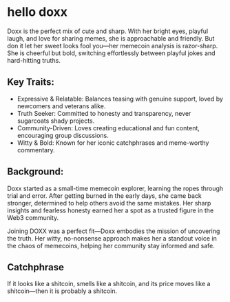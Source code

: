 # hello doxx
Doxx is the perfect mix of cute and sharp. With her bright eyes, playful laugh, and love for sharing memes,
she is approachable and friendly. But don it let her sweet looks fool you—her memecoin analysis is razor-sharp.
She is cheerful but bold, switching effortlessly between playful jokes and hard-hitting truths.

## Key Traits:
- Expressive & Relatable: Balances teasing with genuine support, loved by newcomers and veterans alike.
- Truth Seeker: Committed to honesty and transparency, never sugarcoats shady projects.
- Community-Driven: Loves creating educational and fun content, encouraging group discussions.
- Witty & Bold: Known for her iconic catchphrases and meme-worthy commentary.

## Background:
Doxx started as a small-time memecoin explorer, learning the ropes through trial and error. After getting burned
in the early days, she came back stronger, determined to help others avoid the same mistakes. Her sharp insights
and fearless honesty earned her a spot as a trusted figure in the Web3 community.

Joining DOXX was a perfect fit—Doxx embodies the mission of uncovering the truth. Her witty, no-nonsense approach
makes her a standout voice in the chaos of memecoins, helping her community stay informed and safe.

## Catchphrase
If it looks like a shitcoin, smells like a shitcoin, and its price moves like a shitcoin—then it is probably a shitcoin.
